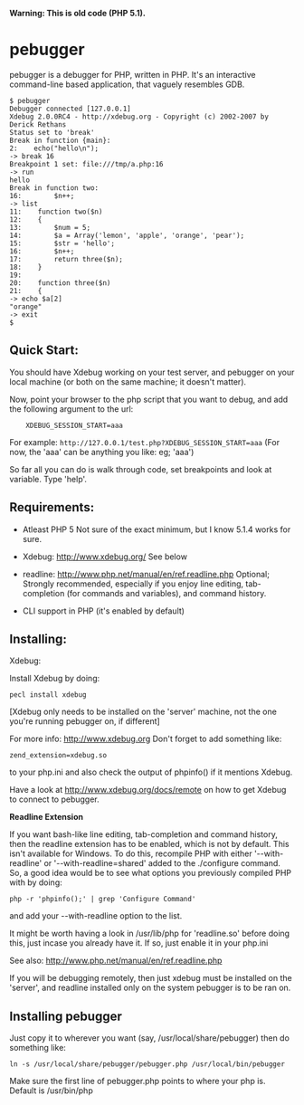 **Warning: This is old code (PHP 5.1).**

pebugger
========
pebugger is a debugger for PHP, written in PHP.
It's an interactive command-line based application, that vaguely resembles GDB.

```
$ pebugger
Debugger connected [127.0.0.1]
Xdebug 2.0.0RC4 - http://xdebug.org - Copyright (c) 2002-2007 by Derick Rethans
Status set to 'break'
Break in function {main}:
2:    echo("hello\n");
-> break 16
Breakpoint 1 set: file:///tmp/a.php:16
-> run
hello
Break in function two:
16:        $n++;
-> list
11:    function two($n)
12:    {
13:        $num = 5;
14:        $a = Array('lemon', 'apple', 'orange', 'pear');
15:        $str = 'hello';
16:        $n++;
17:        return three($n);
18:    }
19:
20:    function three($n)
21:    {
-> echo $a[2]
"orange"
-> exit
$
```

Quick Start:
------------

You should have Xdebug working on your test server, and pebugger on your
local machine (or both on the same machine; it doesn't matter).

Now, point your browser to the php script that you want to debug, and
add the following argument to the url:
        
        XDEBUG_SESSION_START=aaa

For example: `http://127.0.0.1/test.php?XDEBUG_SESSION_START=aaa`
(For now, the 'aaa' can be anything you like: eg; 'aaa')


So far all you can do is walk through code, set breakpoints and look at
variable. Type 'help'.



Requirements:
-------------

- Atleast PHP 5
    Not sure of the exact minimum, but I know 5.1.4 works for sure.

- Xdebug: http://www.xdebug.org/
    See below
    
- readline: http://www.php.net/manual/en/ref.readline.php
    Optional; Strongly recommended, especially if you enjoy line editing,
    tab-completion (for commands and variables), and command history.

- CLI support in PHP (it's enabled by default)



Installing:
-----------

Xdebug:

Install Xdebug by doing:

    pecl install xdebug

[Xdebug only needs to be installed on the 'server' machine, not the one you're
running pebugger on, if different]

For more info: http://www.xdebug.org
Don't forget to add something like:

    zend_extension=xdebug.so

to your php.ini and also check the output of phpinfo() if it mentions Xdebug.

Have a look at http://www.xdebug.org/docs/remote on how to get Xdebug to connect
to pebugger.



**Readline Extension**

If you want bash-like line editing, tab-completion and command history, then
the readline extension has to be enabled, which is not by default. This isn't
available for Windows.
To do this, recompile PHP with either '--with-readline' or
'--with-readline=shared' added to the ./configure command. So, a good idea
would be to see what options you previously compiled PHP with by doing:

    php -r 'phpinfo();' | grep 'Configure Command'

and add your --with-readline option to the list.

It might be worth having a look in /usr/lib/php for 'readline.so' before
doing this, just incase you already have it. If so, just enable it in your
php.ini

See also: http://www.php.net/manual/en/ref.readline.php


If you will be debugging remotely, then just xdebug must be installed on the
'server', and readline installed only on the system pebugger is to be ran on.


Installing pebugger
-------------------

Just copy it to wherever you want (say, /usr/local/share/pebugger)
then do something like:

	ln -s /usr/local/share/pebugger/pebugger.php /usr/local/bin/pebugger

Make sure the first line of pebugger.php points to where your php is.
Default is /usr/bin/php
